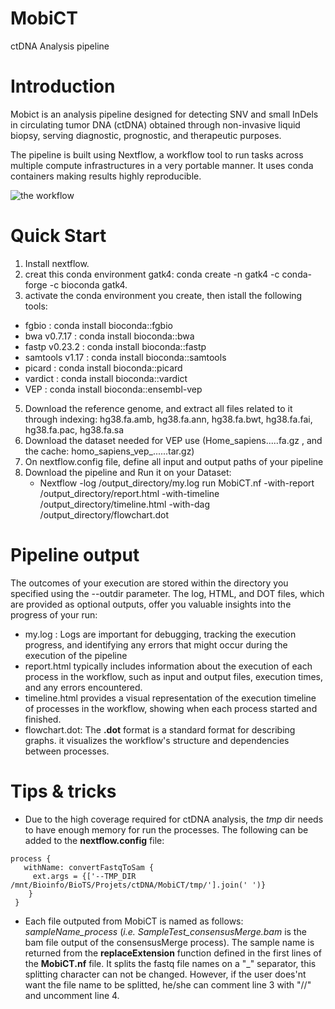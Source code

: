 # MobiCT
ctDNA Analysis pipeline 

# Introduction
Mobict is an analysis pipeline designed for detecting SNV and small InDels in circulating tumor DNA (ctDNA) obtained through non-invasive liquid biopsy, serving diagnostic, prognostic, and therapeutic purposes.

The pipeline is built using Nextflow, a workflow tool to run tasks across multiple compute infrastructures in a very portable manner. It uses conda containers making results highly reproducible.

<picture>
 <img alt="the workflow" src="https://github.com/Oussamadl/ctSOM/blob/main/pipeline.png">
</picture>

# Quick Start
1. Install nextflow.
2. creat this conda environment gatk4: conda create -n gatk4 -c conda-forge -c bioconda gatk4.
3. activate the conda environment you create, then istall the following tools:
  - fgbio  :  conda install bioconda::fgbio
  - bwa v0.7.17   :  conda install bioconda::bwa
  - fastp v0.23.2 :  conda install bioconda::fastp
  - samtools v1.17 :  conda install bioconda::samtools
  - picard : conda install bioconda::picard
  - vardict :  conda install bioconda::vardict
  - VEP :  conda install bioconda::ensembl-vep
5. Download the reference genome, and extract all files related to it through indexing: hg38.fa.amb, hg38.fa.ann, hg38.fa.bwt, hg38.fa.fai, hg38.fa.pac, hg38.fa.sa
6. Download the dataset needed for VEP use (Home_sapiens.....fa.gz , and the cache: homo_sapiens_vep_......tar.gz)
7. On nextflow.config file, define all input and output paths of your pipeline 
8. Download the pipeline and Run it on your Dataset:
   * Nextflow -log /output_directory/my.log run MobiCT.nf -with-report /output_directory/report.html -with-timeline /output_directory/timeline.html -with-dag /output_directory/flowchart.dot

# Pipeline output
The outcomes of your execution are stored within the directory you specified using the --outdir parameter. The log, HTML, and DOT files, which are provided as optional outputs, offer you valuable insights into the progress of your run:
- my.log : Logs are important for debugging, tracking the execution progress, and identifying any errors that might occur during the execution of the pipeline
- report.html typically includes information about the execution of each process in the workflow, such as input and output files, execution times, and any errors encountered.
- timeline.html provides a visual representation of the execution timeline of processes in the workflow, showing when each process started and finished.
- flowchart.dot: The **.dot** format is a standard format for describing graphs. it visualizes the workflow's structure and dependencies between processes.

# Tips & tricks
- Due to the high coverage required for ctDNA analysis, the *tmp* dir needs to have enough memory for run the processes. The following can be added to the **nextflow.config** file:

```
process {
   withName: convertFastqToSam {
     ext.args = {['--TMP_DIR /mnt/Bioinfo/BioTS/Projets/ctDNA/MobiCT/tmp/'].join(' ')}
    }
 }
 ```
- Each file outputed from MobiCT is named as follows: *sampleName_process* (*i.e.* *SampleTest_consensusMerge.bam* is the bam file output of the consensusMerge process). The sample name is returned from the **replaceExtension** function defined in the first lines of the **MobiCT.nf** file. It splits the fastq file names on a "_" separator, this splitting character can not be changed. However, if the user does'nt want the file name to be splitted, he/she can comment line 3 with "//" and uncomment line 4.
